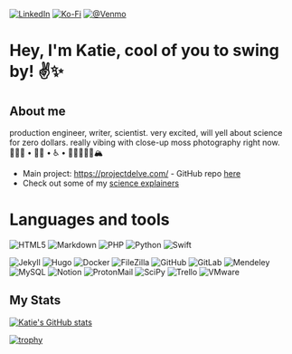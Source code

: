 [![LinkedIn](https://img.shields.io/badge/linkedin-%230077B5.svg?style=flat&logo=linkedin&logoColor=white)](https://www.linkedin.com/in/katherine-geerling-774929111/) [![Ko-Fi](https://img.shields.io/badge/Ko--fi-F16061?style=flat&logo=ko-fi&logoColor=white)](https://ko-fi.com/punnypenguins) [![@Venmo](https://img.shields.io/badge/-Venmo-3d95ce?style=flat&logo=venmo&logoColor=white)](https://@Katherine-Geerling)

# Hey, I'm Katie, cool of you to swing by! :v::sparkles:

## About me
production engineer, writer, scientist. very excited, will yell about science for zero dollars. really vibing with close-up moss photography right now.
👩🏻‍🔬 • 🏳️‍🌈 • ♿️ • 🥾✌🏻🤙🏻🏔

* Main project: https://projectdelve.com/ - GitHub repo [here](https://github.com/punnypenguins/projectdelve)
* Check out some of my [science explainers](https://github.com/punnypenguins/writing-samples/tree/main/Science%20Explainers)

# Languages and tools
![HTML5](https://img.shields.io/badge/-HTML5-f06529?style=for-the-badge&logo=html5&logoColor=white) ![Markdown](https://img.shields.io/badge/-Markdown-333333?style=for-the-badge&logo=markdown&logoColor=white) ![PHP](https://img.shields.io/badge/-PHP-787CB5?style=for-the-badge&logo=php&logoColor=white) ![Python](https://img.shields.io/badge/-Python-FFD43B?style=for-the-badge&logo=python&logoColor=white) ![Swift](https://img.shields.io/badge/-Swift-f05138?style=for-the-badge&logo=swift&logoColor=white)

![Jekyll](https://img.shields.io/badge/-Jekyll-D00000?style=for-the-badge&logo=jekyll&logoColor=white) ![Hugo](https://img.shields.io/badge/-Hugo-F94388?style=for-the-badge&logo=hugo&logoColor=white) ![Docker](https://img.shields.io/badge/-Docker-0db7ed?style=for-the-badge&logo=docker&logoColor=white) ![FileZilla](https://img.shields.io/badge/-FileZilla-BE0000?style=for-the-badge&logo=filezilla&logoColor=white) ![GitHub](https://img.shields.io/badge/-GitHub-333333?style=for-the-badge&logo=github&logoColor=white) ![GitLab](https://img.shields.io/badge/-GitLab-fc6d26?style=for-the-badge&logo=gitlab&logoColor=white) ![Mendeley](https://img.shields.io/badge/-Mendeley-AB1C28?style=for-the-badge&logo=mendeley&logoColor=white) ![MySQL](https://img.shields.io/badge/-MySQL-00758F?style=for-the-badge&logo=mysql&logoColor=white) ![Notion](https://img.shields.io/badge/-Notion-AFCBFF?style=for-the-badge&logo=notion&logoColor=white) ![ProtonMail](https://img.shields.io/badge/-ProtonMail-8a90c7?style=for-the-badge&logo=protonmail&logoColor=white) ![SciPy](https://img.shields.io/badge/-SciPy-0254A6?style=for-the-badge&logo=scipy&logoColor=white) ![Trello](https://img.shields.io/badge/-Trello-008FE4?style=for-the-badge&logo=trello&logoColor=white) ![VMware](https://img.shields.io/badge/-VMware-53565a?style=for-the-badge&logo=vmware&logoColor=white)

## My Stats
[![Katie's GitHub stats](https://github-readme-stats.vercel.app/api?username=punnypenguins&show_icons=true&theme=synthwave)](https://github.com/punnypenguins/github-readme-stats)

[![trophy](https://github-profile-trophy.vercel.app/?username=punnypenguins&theme=dracula&row=2&column=3)](https://github.com/ryo-ma/github-profile-trophy)
